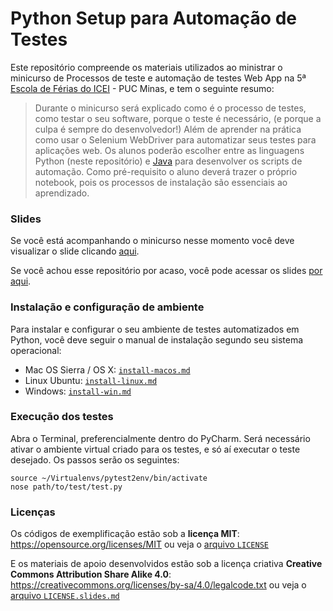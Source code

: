 # Python Setup para Automação de Testes 

Este repositório compreende os materiais utilizados ao ministrar o minicurso de Processos de teste e automação de testes Web App na 5ª [Escola de Férias do ICEI](http://icei.pucminas.br/escoladeferias/) - PUC Minas, e tem o seguinte resumo:
> Durante o minicurso será explicado como é o processo de testes, como testar o seu software, porque o teste é necessário, (e porque a culpa é sempre do desenvolvedor!) Além de aprender na prática como usar o Selenium WebDriver para automatizar seus testes para aplicações web. 
> Os alunos poderão escolher entre as linguagens Python (neste repositório) e [Java](https://github.com/belacb/test-automation-java-setup) para desenvolver os scripts de automação.
> Como pré-requisito o aluno deverá trazer o próprio notebook, pois os processos de instalação são essenciais ao aprendizado.

### Slides
Se você está acompanhando o minicurso nesse momento você deve visualizar o slide clicando [aqui](https://slides.com/izabelacb/qaautomationsummerpuc/live#/).

Se você achou esse repositório por acaso, você pode acessar os slides [por aqui](http://slides.com/izabelacb/qaautomationsummerpuc#/).

### Instalação e configuração de ambiente
Para instalar e configurar o seu ambiente de testes automatizados em Python, você deve seguir o manual de instalação segundo seu sistema operacional:
* Mac OS Sierra / OS X: [`install-macos.md`](https://github.com/belacb/test-automation-python-setup/blob/master/setup-install/install-macos.md)
* Linux Ubuntu: [`install-linux.md`](https://github.com/belacb/test-automation-python-setup/blob/master/setup-install/install-linux.md)
* Windows: [`install-win.md`](https://github.com/belacb/test-automation-python-setup/blob/master/setup-install/install-win.md)

### Execução dos testes
Abra o Terminal, preferencialmente dentro do PyCharm. Será necessário ativar o ambiente virtual criado para os testes, e só aí executar o teste desejado. Os passos serão os seguintes:
```shell
source ~/Virtualenvs/pytest2env/bin/activate
nose path/to/test/test.py
```

### Licenças
Os códigos de exemplificação estão sob a __licença MIT__: https://opensource.org/licenses/MIT ou veja o [arquivo `LICENSE`](https://github.com/belacb/test-automation-python-setup/blob/master/LICENSE) 

E os materiais de apoio desenvolvidos estão sob a licença criativa __Creative Commons Attribution Share Alike 4.0__: https://creativecommons.org/licenses/by-sa/4.0/legalcode.txt ou veja o [arquivo `LICENSE.slides.md`](https://github.com/belacb/test-automation-python-setup/blob/master/LICENSE.slides.md)